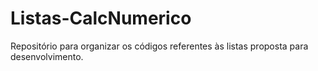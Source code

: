 # Listas-CalcNumerico
Repositório para organizar os códigos referentes às listas proposta para desenvolvimento.
